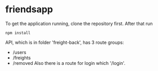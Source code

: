 # friendsapp

To get the application running, clone the repository first.
After that run

```
npm install
```

API, which is in folder 'freight-back', has 3 route groups:
 - /users
 - /freights
 - /removed
Also there is a route for login which '/login'.


